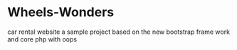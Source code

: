 # Wheels-Wonders
car rental website 
a sample project based on the new bootstrap frame work and core php with oops
